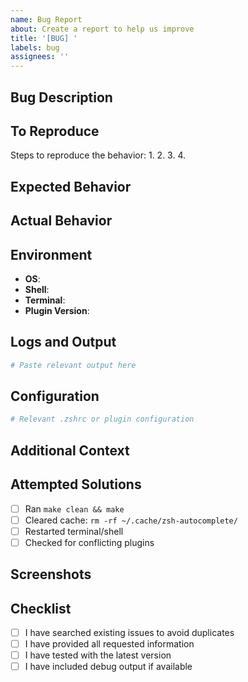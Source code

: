 ```yaml
---
name: Bug Report
about: Create a report to help us improve
title: '[BUG] '
labels: bug
assignees: ''
---
```


## Bug Description
<!-- A clear and concise description of what the bug is -->

## To Reproduce
Steps to reproduce the behavior:
1. 
2. 
3. 
4. 

## Expected Behavior
<!-- A clear and concise description of what you expected to happen -->

## Actual Behavior
<!-- What actually happened -->

## Environment
- **OS**: <!-- e.g., macOS 14.0, Ubuntu 22.04 -->
- **Shell**: <!-- e.g., zsh 5.9 -->
- **Terminal**: <!-- e.g., iTerm2, Terminal.app, GNOME Terminal -->
- **Plugin Version**: <!-- e.g., v1.0.0 or commit hash -->

## Logs and Output
<!-- Include relevant error messages, debug output, or terminal logs -->

```bash
# Paste relevant output here
```

## Configuration
<!-- If applicable, share your configuration -->

```bash
# Relevant .zshrc or plugin configuration
```

## Additional Context
<!-- Add any other context about the problem here -->

## Attempted Solutions
<!-- List any solutions you've tried -->

- [ ] Ran `make clean && make`
- [ ] Cleared cache: `rm -rf ~/.cache/zsh-autocomplete/`
- [ ] Restarted terminal/shell
- [ ] Checked for conflicting plugins

## Screenshots
<!-- If applicable, add screenshots to help explain your problem -->

## Checklist
- [ ] I have searched existing issues to avoid duplicates
- [ ] I have provided all requested information
- [ ] I have tested with the latest version
- [ ] I have included debug output if available
